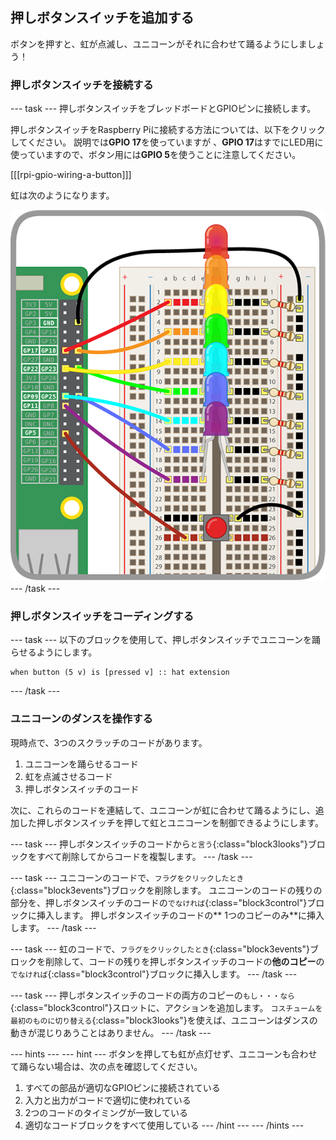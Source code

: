 ## 押しボタンスイッチを追加する

ボタンを押すと、虹が点滅し、ユニコーンがそれに合わせて踊るようにしましょう！

### 押しボタンスイッチを接続する

\--- task \--- 押しボタンスイッチをブレッドボードとGPIOピンに接続します。

押しボタンスイッチをRaspberry Piに接続する方法については、以下をクリックしてください。 説明では**GPIO 17**を使っていますが 、**GPIO 17**はすでにLED用に使っていますので、ボタン用には**GPIO 5**を使うことに注意してください。

[[[rpi-gpio-wiring-a-button]]]

虹は次のようになります。

![押しボタンスイッチと虹](images/rainbowbutton.png) \--- /task \---

### 押しボタンスイッチをコーディングする

\--- task \--- 以下のブロックを使用して、押しボタンスイッチでユニコーンを踊らせるようにします。

```blocks3
when button (5 v) is [pressed v] :: hat extension
```

\--- /task \---

### ユニコーンのダンスを操作する

現時点で、3つのスクラッチのコードがあります。

1. ユニコーンを踊らせるコード
2. 虹を点滅させるコード
3. 押しボタンスイッチのコード

次に、これらのコードを連結して、ユニコーンが虹に合わせて踊るようにし、追加した押しボタンスイッチを押して虹とユニコーンを制御できるようにします。

\--- task \--- 押しボタンスイッチのコードから`と言う`{:class="block3looks"}ブロックをすべて削除してからコードを複製します。 \--- /task \---

\--- task \--- ユニコーンのコードで、`フラグをクリックしたとき` {:class="block3events"}ブロックを削除します。 ユニコーンのコードの残りの部分を、押しボタンスイッチのコードの`でなければ`{:class="block3control"}ブロックに挿入します。 押しボタンスイッチのコードの** 1つのコピーのみ**に挿入します。 \--- /task \---

\--- task \--- 虹のコードで、`フラグをクリックしたとき`{:class="block3events"}ブロックを削除して、コードの残りを押しボタンスイッチのコードの**他のコピー**の`でなければ`{:class="block3control"}ブロックに挿入します。 \--- /task \---

\--- task \--- 押しボタンスイッチのコードの両方のコピーの`もし・・・なら`{:class="block3control"}スロットに、アクションを追加します。 `コスチュームを最初のものに切り替える`{:class="block3looks"}を使えば、ユニコーンはダンスの動きが混じりあうことはありません。 \--- /task \---

\--- hints \--- \--- hint \--- ボタンを押しても虹が点灯せず、ユニコーンも合わせて踊らない場合は、次の点を確認してください。

1. すべての部品が適切なGPIOピンに接続されている
2. 入力と出力がコードで適切に使われている
3. 2つのコードのタイミングが一致している
4. 適切なコードブロックをすべて使用している \--- /hint \--- \--- /hints \---
